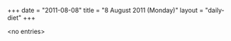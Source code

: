 +++
date = "2011-08-08"
title = "8 August 2011 (Monday)"
layout = "daily-diet"
+++


\<no entries\>
